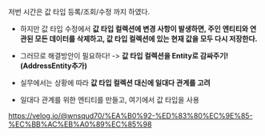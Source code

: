 저번 시간은 값 타입 등록/조회/수정 까지 하였다.

- 하지만 값 타입 수정에서 **값 타입 컬렉션에 변경 사항이 발생하면, 주인 엔티티와 연관된 모든 데이터를 삭제하고, 값 타입 컬렉션에 있는 현재 값을 모두 다시 저장한다.**

- 그러므로 해결방안이 필요하다! -> **값 타입 컬렉션을 Entity로 감싸주기! (AddressEntity추가)**

- 실무에서는 상황에 따라 **값 타입 컬렉션 대신에 일대다 관계를 고려**

- 일대다 관계를 위한 엔티티를 만들고, 여기에서 값 타입을 사용


https://velog.io/@wnsqud70/%EA%B0%92-%ED%83%80%EC%9E%85-%EC%BB%AC%EB%A0%89%EC%85%98
